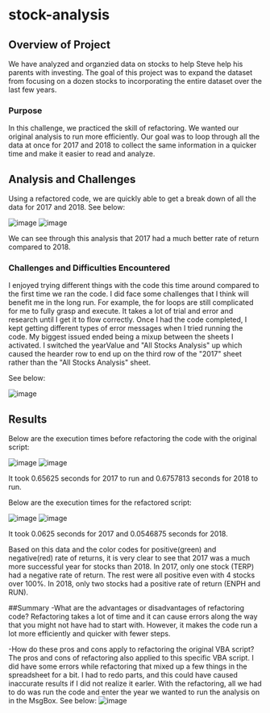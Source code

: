 # stock-analysis

## Overview of Project
We have analyzed and organzied data on stocks to help Steve help his parents with investing.  The goal of this project was to expand the dataset from focusing on a dozen stocks to  incorporating the entire dataset over the last few years.  

### Purpose
In this challenge, we practiced the skill of refactoring.  We wanted our original analysis to run more efficiently.  Our goal was to loop through all the data at once for 2017 and 2018 to collect the same information in a quicker time and make it easier to read and analyze.  

## Analysis and Challenges
 Using a refactored code, we are quickly able to get a break down of all the data for 2017 and 2018.  See below:
 
 ![image](https://user-images.githubusercontent.com/64279232/124983608-2d567b00-e006-11eb-83be-e886c3057252.png)
![image](https://user-images.githubusercontent.com/64279232/124983839-7e666f00-e006-11eb-8e42-8f55c59e1fed.png)

We can see through this analysis that 2017 had a much better rate of return compared to 2018. 


### Challenges and Difficulties Encountered
 I enjoyed trying different things with the code this time around compared to the first time we ran the code.  I did face some challenges that I think will benefit me in the long run.  For example, the for loops are still complicated for me to fully grasp and execute.  It takes a lot of trial and error and research until I get it to flow correctly.  Once I had the code completed, I kept getting different types of error messages when I tried running the code.  My biggest issued ended being a mixup between the sheets I activated.  I switched the yearValue and "All Stocks Analysis" up which caused the hearder row to end up on the third row of the "2017" sheet rather than the "All Stocks Analysis" sheet. 
 
 See below:
 
 ![image](https://user-images.githubusercontent.com/64279232/124983214-adc8ac00-e005-11eb-9b68-f5dbb08db592.png)
 
## Results
Below are the execution times before refactoring the code with the original script:

![image](https://user-images.githubusercontent.com/64279232/124984073-c71e2800-e006-11eb-8d96-d8dcea6e5e8b.png)
![image](https://user-images.githubusercontent.com/64279232/124984096-ceddcc80-e006-11eb-962d-e10ecbdf7363.png)

It took 0.65625 seconds for 2017 to run and 0.6757813 seconds for 2018 to run. 

Below are the execution times for the refactored script:

![image](https://user-images.githubusercontent.com/64279232/124984384-254b0b00-e007-11eb-83d9-c5c43c0ebcb7.png)
![image](https://user-images.githubusercontent.com/64279232/124984439-385ddb00-e007-11eb-8c61-5a8904df2209.png)

It took 0.0625 seconds for 2017 and 0.0546875 seconds for 2018. 

Based on this data and the color codes for positive(green) and negative(red) rate of returns, it is very clear to see that 2017 was a much more successful year for stocks than 2018.  In 2017, only one stock (TERP) had a negative rate of return.  The rest were all positive even with 4 stocks over 100%.  In 2018, only two stocks had a positive rate of return (ENPH and RUN).  

##Summary
-What are the advantages or disadvantages of refactoring code?
Refactoring takes a lot of time and it can cause errors along the way that you might not have had to start with.  However, it makes the code run a lot more efficiently and quicker with fewer steps. 

-How do these pros and cons apply to refactoring the original VBA script?
The pros and cons of refactoring also applied to this specific VBA script.  I did have some errors while refactoring that mixed up a few things in the spreadsheet for a bit.  I had to redo parts, and this could have caused inaccurate results if I did not realize it earler.  With the refactoring, all we had to do was run the code and enter the year we wanted to run the analysis on in the MsgBox.  See below: 
![image](https://user-images.githubusercontent.com/64279232/124986048-2c731880-e009-11eb-927d-1e4bc025ee0a.png)



